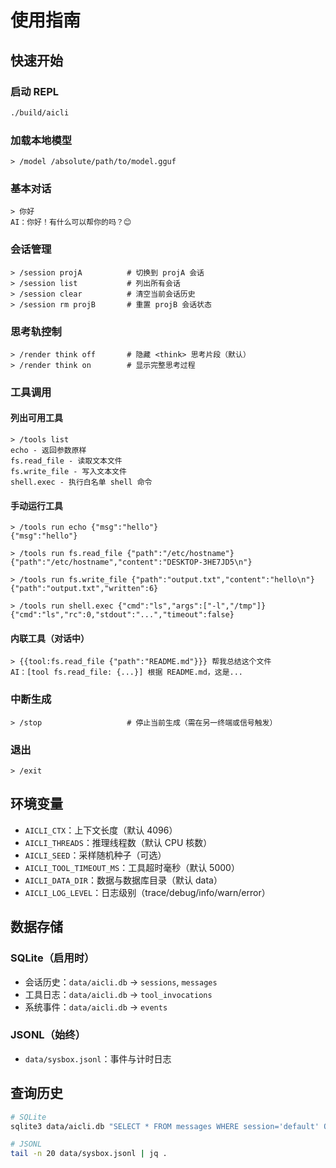 # 使用指南

## 快速开始

### 启动 REPL
```bash
./build/aicli
```

### 加载本地模型
```
> /model /absolute/path/to/model.gguf
```

### 基本对话
```
> 你好
AI：你好！有什么可以帮你的吗？😊
```

### 会话管理
```
> /session projA          # 切换到 projA 会话
> /session list           # 列出所有会话
> /session clear          # 清空当前会话历史
> /session rm projB       # 重置 projB 会话状态
```

### 思考轨控制
```
> /render think off       # 隐藏 <think> 思考片段（默认）
> /render think on        # 显示完整思考过程
```

### 工具调用

#### 列出可用工具
```
> /tools list
echo - 返回参数原样
fs.read_file - 读取文本文件
fs.write_file - 写入文本文件
shell.exec - 执行白名单 shell 命令
```

#### 手动运行工具
```
> /tools run echo {"msg":"hello"}
{"msg":"hello"}

> /tools run fs.read_file {"path":"/etc/hostname"}
{"path":"/etc/hostname","content":"DESKTOP-3HE7JD5\n"}

> /tools run fs.write_file {"path":"output.txt","content":"hello\n"}
{"path":"output.txt","written":6}

> /tools run shell.exec {"cmd":"ls","args":["-l","/tmp"]}
{"cmd":"ls","rc":0,"stdout":"...","timeout":false}
```

#### 内联工具（对话中）
```
> {{tool:fs.read_file {"path":"README.md"}}} 帮我总结这个文件
AI：[tool fs.read_file: {...}] 根据 README.md，这是...
```

### 中断生成
```
> /stop                   # 停止当前生成（需在另一终端或信号触发）
```

### 退出
```
> /exit
```

## 环境变量

- `AICLI_CTX`：上下文长度（默认 4096）
- `AICLI_THREADS`：推理线程数（默认 CPU 核数）
- `AICLI_SEED`：采样随机种子（可选）
- `AICLI_TOOL_TIMEOUT_MS`：工具超时毫秒（默认 5000）
- `AICLI_DATA_DIR`：数据与数据库目录（默认 data）
- `AICLI_LOG_LEVEL`：日志级别（trace/debug/info/warn/error）

## 数据存储

### SQLite（启用时）
- 会话历史：`data/aicli.db` → `sessions`, `messages`
- 工具日志：`data/aicli.db` → `tool_invocations`
- 系统事件：`data/aicli.db` → `events`

### JSONL（始终）
- `data/sysbox.jsonl`：事件与计时日志

## 查询历史

```bash
# SQLite
sqlite3 data/aicli.db "SELECT * FROM messages WHERE session='default' ORDER BY id DESC LIMIT 10"

# JSONL
tail -n 20 data/sysbox.jsonl | jq .
```



